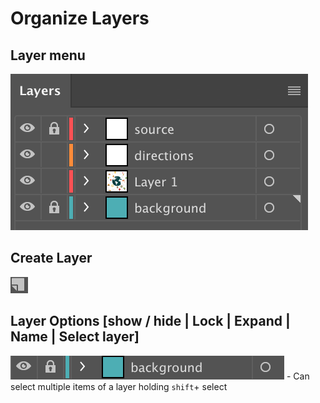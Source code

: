 # Organize Layers

## Layer menu  
![alt-text](https://github.com/EmilioJeldes/Illustrator-Basics-Udemy/blob/master/imgs/layer/layer-menu.png "layer menu")

## Create Layer  
![alt-text](https://github.com/EmilioJeldes/Illustrator-Basics-Udemy/blob/master/imgs/layer/create-layer.png "create layer")

## Layer Options [show / hide | Lock | Expand | Name | Select layer]  
![alt-text](https://github.com/EmilioJeldes/Illustrator-Basics-Udemy/blob/master/imgs/layer/layer-options.png "create layer")
	- Can select multiple items of a layer holding `shift`+ select
